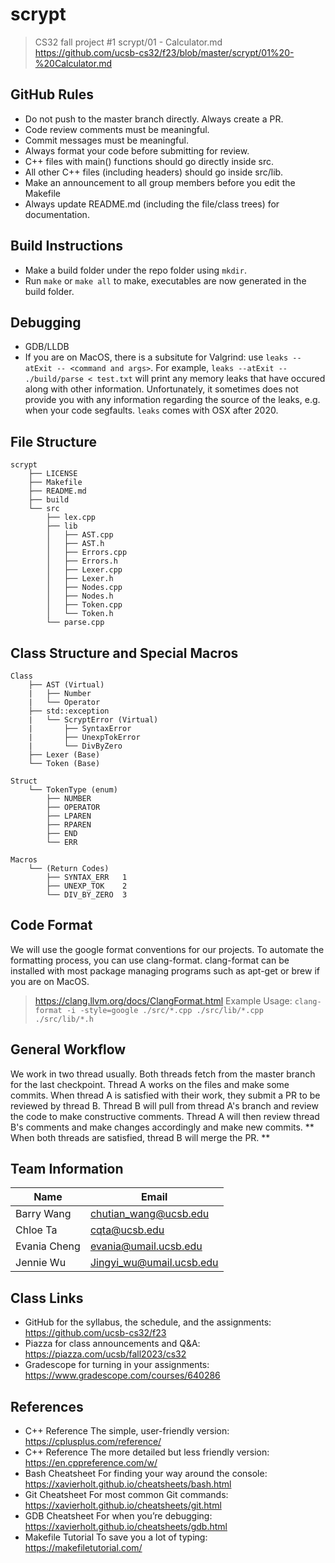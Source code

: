 # scrypt
> CS32 fall project #1
> scrypt/01 - Calculator.md
> https://github.com/ucsb-cs32/f23/blob/master/scrypt/01%20-%20Calculator.md

## GitHub Rules
- Do not push to the master branch directly. Always create a PR.
- Code review comments must be meaningful.
- Commit messages must be meaningful.
- Always format your code before submitting for review.
- C++ files with main() functions should go directly inside src.
- All other C++ files (including headers) should go inside src/lib.
- Make an announcement to all group members before you edit the Makefile
- Always update README.md (including the file/class trees) for documentation.

## Build Instructions
- Make a build folder under the repo folder using `mkdir`.
- Run `make` or `make all` to make, executables are now
generated in the build folder.

## Debugging
- GDB/LLDB
- If you are on MacOS, there is a subsitute for Valgrind:
use `leaks --atExit -- <command and args>`. For example,
`leaks --atExit -- ./build/parse < test.txt` will print any
memory leaks that have occured along with other information.
Unfortunately, it sometimes does not provide you with any
information regarding the source of the leaks, e.g. when your
code segfaults. `leaks` comes with OSX after 2020.

## File Structure
```
scrypt
    ├── LICENSE
    ├── Makefile
    ├── README.md
    ├── build
    └── src
        ├── lex.cpp
        ├── lib
        │   ├── AST.cpp
        │   ├── AST.h
        │   ├── Errors.cpp
        │   ├── Errors.h
        │   ├── Lexer.cpp
        │   ├── Lexer.h
        │   ├── Nodes.cpp
        │   ├── Nodes.h
        │   ├── Token.cpp
        │   └── Token.h
        └── parse.cpp
```

## Class Structure and Special Macros
```
Class
    ├── AST (Virtual)
    |   ├── Number
    |   └── Operator
    ├── std::exception
    |   └── ScryptError (Virtual)
    |       ├── SyntaxError
    |       ├── UnexpTokError
    |       └── DivByZero
    ├── Lexer (Base)
    └── Token (Base)

Struct
    └── TokenType (enum)
        ├── NUMBER
        ├── OPERATOR
        ├── LPAREN
        ├── RPAREN
        ├── END
        └── ERR
    
Macros
    └── (Return Codes)
        ├── SYNTAX_ERR   1
        ├── UNEXP_TOK    2
        └── DIV_BY_ZERO  3
```

## Code Format
We will use the google format conventions for our projects.
To automate the formatting process, you can use clang-format.
clang-format can be installed with most package managing
programs such as apt-get or brew if you are on MacOS.
> https://clang.llvm.org/docs/ClangFormat.html
> Example Usage: `clang-format -i -style=google ./src/*.cpp ./src/lib/*.cpp ./src/lib/*.h`

## General Workflow
We work in two thread usually. Both threads fetch from the
master branch for the last checkpoint. Thread A works on the
files and make some commits. When thread A is satisfied with
their work, they submit a PR to be reviewed by thread B. Thread
B will pull from thread A's branch and review the code to make
constructive comments. Thread A will then review thread B's
comments and make changes accordingly and make new commits.
** When both threads are satisfied, thread B will merge the PR. **

## Team Information
|   Name        |   Email                   |
|---------------|---------------------------|
|Barry Wang     |chutian_wang@ucsb.edu      |
|Chloe Ta       |cqta@ucsb.edu              |
|Evania Cheng   |evania@umail.ucsb.edu      |
|Jennie Wu      |Jingyi_wu@umail.ucsb.edu   |

## Class Links
- GitHub for the syllabus, the schedule, and the assignments:
    https://github.com/ucsb-cs32/f23
- Piazza for class announcements and Q&A:
    https://piazza.com/ucsb/fall2023/cs32
- Gradescope for turning in your assignments:
    https://www.gradescope.com/courses/640286

## References
- C++ Reference The simple, user-friendly version:
    https://cplusplus.com/reference/
- C++ Reference The more detailed but less friendly version:
    https://en.cppreference.com/w/
- Bash Cheatsheet For finding your way around the console:
    https://xavierholt.github.io/cheatsheets/bash.html
- Git Cheatsheet For most common Git commands:
    https://xavierholt.github.io/cheatsheets/git.html
- GDB Cheatsheet For when you’re debugging:
    https://xavierholt.github.io/cheatsheets/gdb.html
- Makefile Tutorial To save you a lot of typing:
    https://makefiletutorial.com/
